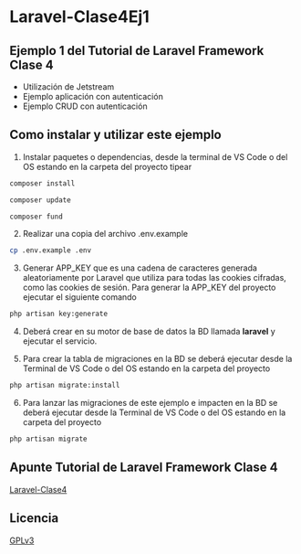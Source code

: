 # Laravel-Clase4Ej1
## Ejemplo 1 del Tutorial de Laravel Framework Clase 4

  * Utilización de Jetstream
  * Ejemplo aplicación con autenticación
  * Ejemplo CRUD con autenticación

## Como instalar y utilizar este ejemplo

1. Instalar paquetes o dependencias, desde la terminal de VS Code o del OS estando en la carpeta del proyecto tipear
```bash
composer install
``` 
```bash
composer update
```
```bash
composer fund
 ```

2. Realizar una copia del archivo .env.example
```bash
cp .env.example .env
```

3. Generar APP_KEY que es una cadena de caracteres generada aleatoriamente por Laravel que utiliza para todas las cookies cifradas, como las cookies de sesión. Para generar la APP_KEY del proyecto ejecutar el siguiente comando
```bash
php artisan key:generate
```

4. Deberá crear en su motor de base de datos la BD llamada **laravel** y ejecutar el servicio.

5. Para crear la tabla de migraciones en la BD se deberá ejecutar desde la Terminal de VS Code o del OS estando en la carpeta del proyecto
```bash
php artisan migrate:install
```

6. Para lanzar las migraciones de este ejemplo e impacten en la BD se deberá ejecutar desde la Terminal de VS Code o del OS estando en la carpeta del proyecto
```bash
php artisan migrate
```

## Apunte Tutorial de Laravel Framework Clase 4
[Laravel-Clase4](https://www.profmatiasgarcia.com.ar/uploads/tutoriales/Laravel-Clase4.pdf)

## Licencia
[GPLv3](https://www.gnu.org/licenses/gpl-3.0.en.html)
